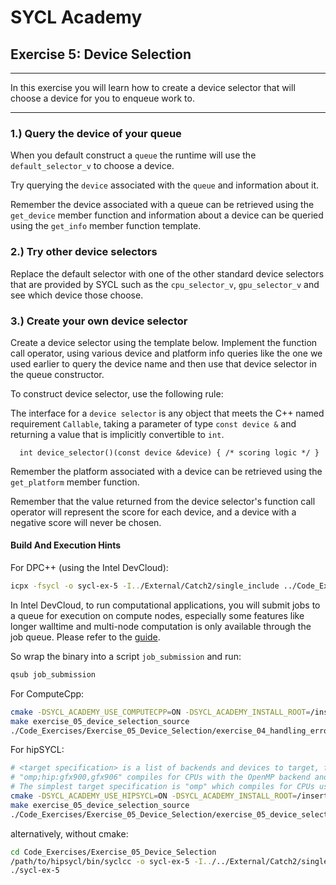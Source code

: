 # SYCL Academy

## Exercise 5: Device Selection

---

In this exercise you will learn how to create a device selector that will choose
a device for you to enqueue work to.

---

### 1.) Query the device of your queue

When you default construct a `queue` the runtime will use the `default_selector_v`
to choose a device. 

Try querying the `device` associated with the `queue` and information about it.

Remember the device associated with a queue can be retrieved using the
`get_device` member function and information about a device can be queried
using the `get_info` member function template.

### 2.) Try other device selectors

Replace the default selector with one of the other standard device selectors
that are provided by SYCL such as the `cpu_selector_v`, `gpu_selector_v` 
and see which device those choose.

### 3.) Create your own device selector

Create a device selector using the template below. Implement the function
call operator, using various device and platform info queries like the one we
used earlier to query the device name and then use that device selector in the
queue constructor. 

To construct device selector, use the following rule:

The interface for a `device selector` is any object that meets the C++ named requirement `Callable`, 
taking a parameter of type `const device &` and returning a value that is implicitly convertible to `int`.

```
  int device_selector()(const device &device) { /* scoring logic */ }
```

Remember the platform associated with a device can be retrieved using the
`get_platform` member function.

Remember that the value returned from the device selector's function call
operator will represent the score for each device, and a device with a negative
score will never be chosen. 


#### Build And Execution Hints

For DPC++ (using the Intel DevCloud):
```sh
icpx -fsycl -o sycl-ex-5 -I../External/Catch2/single_include ../Code_Exercises/Exercise_05_Device_Selection/source.cpp
```
In Intel DevCloud, to run computational applications, you will submit jobs to a queue for execution on compute nodes,
especially some features like longer walltime and multi-node computation is only available through the job queue.
Please refer to the [guide][devcloud-job-submission].

So wrap the binary into a script `job_submission` and run:
```sh
qsub job_submission
```

For ComputeCpp:
```sh
cmake -DSYCL_ACADEMY_USE_COMPUTECPP=ON -DSYCL_ACADEMY_INSTALL_ROOT=/insert/path/to/computecpp ..
make exercise_05_device_selection_source
./Code_Exercises/Exercise_05_Device_Selection/exercise_04_handling_errors source
```


For hipSYCL:
```sh
# <target specification> is a list of backends and devices to target, for example
# "omp;hip:gfx900,gfx906" compiles for CPUs with the OpenMP backend and for AMD Vega 10 (gfx900) and Vega 20 (gfx906) GPUs using the HIP backend.
# The simplest target specification is "omp" which compiles for CPUs using the OpenMP backend.
cmake -DSYCL_ACADEMY_USE_HIPSYCL=ON -DSYCL_ACADEMY_INSTALL_ROOT=/insert/path/to/hipsycl -DHIPSYCL_TARGETS="<target specification>" ..
make exercise_05_device_selection_source
./Code_Exercises/Exercise_05_Device_Selection/exercise_05_device_selection_source
```
alternatively, without cmake:
```sh
cd Code_Exercises/Exercise_05_Device_Selection
/path/to/hipsycl/bin/syclcc -o sycl-ex-5 -I../../External/Catch2/single_include --hipsycl-targets="<target specification>" source.cpp
./sycl-ex-5
```


[devcloud-job-submission]: https://devcloud.intel.com/oneapi/documentation/job-submission/
